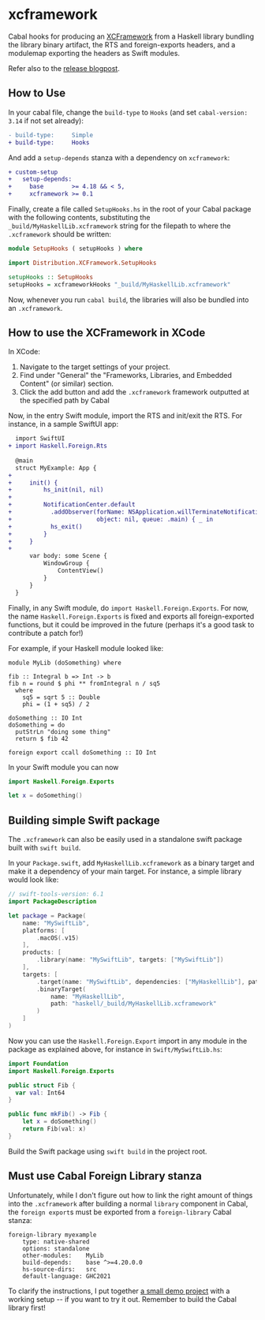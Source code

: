 # xcframework

Cabal hooks for producing an
[XCFramework](https://developer.apple.com/documentation/xcode/creating-a-multi-platform-binary-framework-bundle)
from a Haskell library bundling the library binary artifact, the RTS and
foreign-exports headers, and a modulemap exporting the headers as Swift
modules.

Refer also to the [release blogpost](https://alt-romes.github.io/posts/2025-07-05-packaging-a-haskell-library-as-a-swift-binary-xcframework.html).

## How to Use

In your cabal file, change the `build-type` to `Hooks` (and set `cabal-version:
3.14` if not set already):

```diff
- build-type:     Simple
+ build-type:     Hooks
```

And add a `setup-depends` stanza with a dependency on `xcframework`:

```diff
+ custom-setup
+   setup-depends:
+     base        >= 4.18 && < 5,
+     xcframework >= 0.1
```

Finally, create a file called `SetupHooks.hs` in the root of your Cabal package
with the following contents, substituting the `_build/MyHaskellLib.xcframework` string for the
filepath to where the `.xcframework` should be written:

```haskell
module SetupHooks ( setupHooks ) where

import Distribution.XCFramework.SetupHooks

setupHooks :: SetupHooks
setupHooks = xcframeworkHooks "_build/MyHaskellLib.xcframework"
```

Now, whenever you run `cabal build`, the libraries will also be bundled into an `.xcframework`.

## How to use the XCFramework in XCode

In XCode:

1. Navigate to the target settings of your project.
2. Find under "General" the "Frameworks, Libraries, and Embedded Content" (or similar) section.
3. Click the add button and add the `.xcframework` framework outputted at the specified path by Cabal

Now, in the entry Swift module, import the RTS and init/exit the RTS. For
instance, in a sample SwiftUI app:

```diff
  import SwiftUI
+ import Haskell.Foreign.Rts
  
  @main
  struct MyExample: App {
+ 
+     init() {
+         hs_init(nil, nil)
+
+         NotificationCenter.default
+           .addObserver(forName: NSApplication.willTerminateNotification,
+                        object: nil, queue: .main) { _ in
+           hs_exit()
+         }
+     }
+ 
      var body: some Scene {
          WindowGroup {
              ContentView()
          }
      }
  }
```

Finally, in any Swift module, do `import Haskell.Foreign.Exports`. For now, the
name `Haskell.Foreign.Exports` is fixed and exports all foreign-exported
functions, but it could be improved in the future (perhaps it's a good task to
contribute a patch for!)

For example, if your Haskell module looked like:

```
module MyLib (doSomething) where

fib :: Integral b => Int -> b
fib n = round $ phi ** fromIntegral n / sq5
  where
    sq5 = sqrt 5 :: Double
    phi = (1 + sq5) / 2

doSomething :: IO Int
doSomething = do
  putStrLn "doing some thing"
  return $ fib 42

foreign export ccall doSomething :: IO Int
```

In your Swift module you can now

```swift
import Haskell.Foreign.Exports

let x = doSomething()
```

## Building simple Swift package

The `.xcframework` can also be easily used in a standalone swift package built
with `swift build`.

In your `Package.swift`, add `MyHaskellLib.xcframework` as a binary target and
make it a dependency of your main target. For instance, a simple library would
look like:

```swift
// swift-tools-version: 6.1
import PackageDescription

let package = Package(
    name: "MySwiftLib",
    platforms: [
        .macOS(.v15)
    ],
    products: [
        .library(name: "MySwiftLib", targets: ["MySwiftLib"])
    ],
    targets: [
        .target(name: "MySwiftLib", dependencies: ["MyHaskellLib"], path: "Swift"),
        .binaryTarget(
            name: "MyHaskellLib",
            path: "haskell/_build/MyHaskellLib.xcframework"
        )
    ]
)
```

Now you can use the `Haskell.Foreign.Export` import in any module in the
package as explained above, for instance in `Swift/MySwiftLib.hs`:

```swift
import Foundation
import Haskell.Foreign.Exports

public struct Fib {
  var val: Int64
}

public func mkFib() -> Fib {
    let x = doSomething()
    return Fib(val: x)
}
```

Build the Swift package using `swift build` in the project root.


## Must use Cabal Foreign Library stanza

Unfortunately, while I don't figure out how to link the right amount of things
into the `.xcframework` after building a normal `library` component in Cabal,
the `foreign export`s must be exported from a `foreign-library` Cabal stanza:

```
foreign-library myexample
    type: native-shared
    options: standalone
    other-modules:    MyLib
    build-depends:    base ^>=4.20.0.0
    hs-source-dirs:   src
    default-language: GHC2021
```

To clarify the instructions, I put together [a small demo
project](https://github.com/alt-romes/hs-xcframework-simple-demo/) with a
working setup -- if you want to try it out. Remember to build the Cabal library first!


